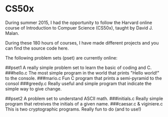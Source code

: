 # CS50x

During summer 2015, I had the opportunity to follow the Harvard online course of Introduction to Compuer Science (CS50x), taught by David J. Malan.

During these 180 hours of courses, I have made different projects and you can find the source code here.

The following problem sets (pset) are currently online:

##pset1
A really simple problem set to learn the basic of coding and C.
###hello.c
The most simple program in the world that prints "Hello world!" to the console.
###mario.c
Fun C program that prints a semi-pyramid to the consol
###greedy.c
Really useful and simple program that indicate the simple way to give change.

##pset2
A problem set to understand ASCII math.
###initials.c
Really simple program that retreives the initials of a given name.
###caesar.c & viginiere.c
This is two cryptographic programs. Really fun to do (and to use!)
